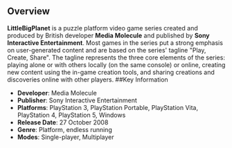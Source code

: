 ## Overview

**LittleBigPlanet** is a puzzle platform video game series created and produced by British developer **Media Molecule** and published by **Sony Interactive Entertainment**. Most games in the series put a strong emphasis on user-generated content and are based on the series' tagline "Play, Create, Share". The tagline represents the three core elements of the series: playing alone or with others locally (on the same console) or online, creating new content using the in-game creation tools, and sharing creations and discoveries online with other players.
##Key Information

- **Developer**: Media Molecule
- **Publisher**: Sony Interactive Entertainment
- **Platforms**: PlayStation 3, PlayStation Portable, PlayStation Vita, PlayStation 4, PlayStation 5, Windows
- **Release Date**: 27 October 2008
- **Genre**: Platform, endless running
- **Modes**: Single-player,  Multiplayer